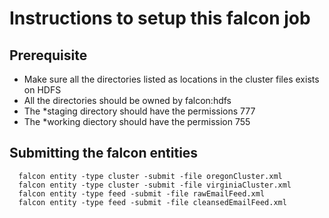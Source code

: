 # Instructions to setup this falcon job 

## Prerequisite 

 * Make sure all the directories listed as locations in the cluster files exists on HDFS
 * All the directories should be owned by falcon:hdfs
 * The *staging directory should have the permissions 777
 * The *working diectory should have the permission 755 


## Submitting the falcon entities 

```
  falcon entity -type cluster -submit -file oregonCluster.xml
  falcon entity -type cluster -submit -file virginiaCluster.xml 
  falcon entity -type feed -submit -file rawEmailFeed.xml
  falcon entity -type feed -submit -file cleansedEmailFeed.xml
```
